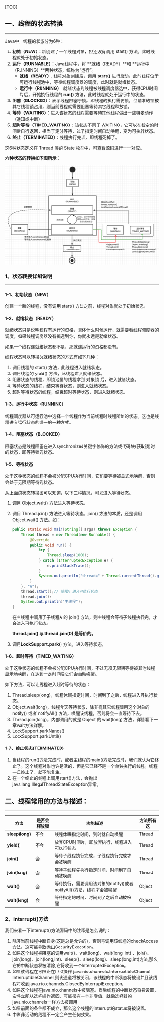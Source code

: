 

[TOC]



## 一、线程的状态转换

------

Java中，线程的状态分为6种：

1. **初始（NEW）**：新创建了一个线程对象，但还没有调用 start() 方法，此时线程就处于初始状态。
2. **运行（RUNNABLE）**：Java线程中，将 **就绪（READY）**和 **运行中（RUNNING）**两种状态，统称为“运行”。
   * **就绪（READY）**：线程对象创建后，调用 **start()** 进行启动，此时线程位于可运行线程池中，等待线程调度器的调度，此时就是就绪状态。
   * **运行中（RUNNING）**：就绪状态的线程被线程调度器选中，获得CPU时间片后，开始执行线程的 **run()** 方法，此时线程就处于运行中的状态。
3. **阻塞（BLOCKED）**：表示线程阻塞于锁。即线程的执行需要锁，但请求的锁被其它线程锁占用，则当前线程就需要阻塞等待其它线程释放锁。
4. **等待（WAITING）**：进入该状态的线程需要等待其他线程做出一些特定动作（通知或中断）
5. **超时等待（TIMED_WAITING）**：该状态不同于 WAITING，它可以在指定的时间后自行返回，相当于定时等待，过了指定时间自动唤醒，变为可执行状态。
6. **终止（TERMINATED）**：线程执行完毕，即线程死掉了。

这6种状态定义在 Thread 类的 State 枚举中，可查看源码进行一一对应。

**六种状态的转换如下图所示：**

![image-20220519100610690](https://raw.githubusercontent.com/meiSThub/BlogImage/master/2022image-20220519100610690.png)



### 1、状态转换详细说明

------

#### 1-1、初始状态（NEW）

创建一个新的线程，没有调用 start() 方法之前，线程对象就处于初始状态。

#### 1-2、就绪状态（READY）

就绪状态只是说明线程有运行的资格，具体什么时候运行，就需要看线程调度器的调度，如果线程调度器没有挑选到你，你就永远是就绪状态。

如果一个线程连就绪状态都不是，那就连运行的资格都没有。

线程状态可以转换为就绪状态的方式有如下几种：

1. 调用线程的 start() 方法，此线程进入就绪状态。
2. 调用线程的 yield() 方法，此线程进入就绪状态。
3. 阻塞状态的线程，即锁池里的线程拿到 对象锁 后，进入就绪状态。
4. 等待状态的线程，结束等待状态，则进入就绪状态。
5. 超时等待状态的线程，结束超时等待状态，则进入就绪状态。

#### 1-3、运行中状态（RUNNING）

线程调度器从可运行池中选择一个线程作为当前线程时线程所处的状态。这也是线程进入运行状态的唯一的一种方式。

#### 1-4、阻塞状态（BLOCKED）

阻塞状态是线程阻塞在进入synchronized关键字修饰的方法或代码块(获取锁)时的状态，即等待锁的状态。

#### 1-5、等待状态

处于这种状态的线程不会被分配CPU执行时间，它们要等待被显式地唤醒，否则会处于无限期等待的状态。

从上面的状态转换图可以知道，以下三种情况，可以进入等待状态。

1. 调用 Object.wait() 方法进入等待状态。

2. 调用 Thread.join() 方法进入等待状态。join() 方法的本质，还是调用 Object.wait() 方法。如：

   ```java
   public static void main(String[] args) throws Exception {
       Thread thread = new Thread(new Runnable() {
           @Override
           public void run() {
               try {
                   Thread.sleep(1000);
               } catch (InterruptedException e) {
                   e.printStackTrace();
               }
               System.out.println("thread=" + Thread.currentThread().getName());
           }
       }, "A");
       thread.start();// 线程A 进入可执行状态
       thread.join();
       System.out.println("主线程");
   }
   ```

   在主线程中调用了子线程A 的 join() 方法，则主线程会等待子线程执行完，才会进入可执行状态。

   **thread.join() 与 thread.join(0) 是等价的。**

   

3. 调用**LockSupport.park()** 方法，进入等待状态。

#### 1-6、超时等待（TIMED_WAITING）

处于这种状态的线程不会被分配CPU执行时间，不过无须无限期等待被其他线程显示地唤醒，在达到一定时间后它们会自动唤醒。

如下方法，可以让线程进入超时等待的状态：

1. Thread.sleep(long)，线程休眠指定时间，时间到了之后，线程进入可执行状态。
2. Object.wait(long)，线程今天等待状态，除非有其它线程调用这个对象的notify() 或者 notifyAll() 方法，唤醒该线程，否则将会一直等待下去。
3. Thread.join(long)，内部调用的就是 Object 的 wait(long) 方法，详情看下一章wait方法详解。
4. LockSupport.parkNanos()
5. LockSupport.parkUntil()

#### 1-7、**终止状态(TERMINATED)**

1. 当线程的run()方法完成时，或者主线程的main()方法完成时，我们就认为它终止了。这个线程对象也许是活的，但是它已经不是一个单独执行的线程。线程一旦终止了，就不能复生。
2. 在一个终止的线程上调用start()方法，会抛出java.lang.IllegalThreadStateException异常。



## 二、线程常用的方法与描述：

------

| 方法            | 是否会释放锁 | 功能描述                                                     | 方法所有这 |
| --------------- | ------------ | ------------------------------------------------------------ | ---------- |
| **sleep(long)** | 不会         | 线程休眠指定时间，到时就自动唤醒                             | Thread     |
| **yield()**     | 不会         | 放弃CPU时间片，即放弃执行，线程进入可执行状态                | Thread     |
| **join()**      | 会           | 等待子线程执行完成，子线程执行完成才会被唤醒                 | Thread     |
| **join(long)**  | 会           | 等待子线程先执行指定时间，时间到了自动被唤醒                 | Thread     |
| **wait()**      | 会           | 等待执行，需要调用该对象的notify()或者notifyAll()方法，线程才会被唤醒 | Object     |
| **wait(long)**  | 会           | 等待指定的时间，时间到了之后自动被唤醒                       | Object     |



### 2、interrupt()方法

我们来看一下interrupt()方法源码中的注释是怎么说的：

1. 除非当前线程中断自身(这是总是允许的)，否则将调用该线程的checkAccess方法，这可能导致抛出SecurityException。
2. 如果这个线程被阻塞的调用wait()、wait(long)、wait(long, int) 、join()、join(long)、join(long,int)、sleep()、sleep(long)、sleep(long,int)方法,那么它的中断状态将被清除,它将收到一个InterruptedException。
3. 如果该线程在可阻止在I / O操作 java.nio.channels.InterruptibleChannel InterruptibleChannel,则该通道将被关闭，该线程的中断状态将被设并且该线程将收到java.nio.channels.ClosedByInterruptException。
4. 如果这个线程在java.nio.channels中被阻塞。然后线程的中断状态将被设置，它将立即从选择操作返回，可能带有一个非零值，就像选择器的 java.nio.channels一样方法被调用
5. 如果前面的条件都不成立，那么这个线程的interrupt的status将被设置。
6. 中断非活动的线程不一定会产生任何效果。
